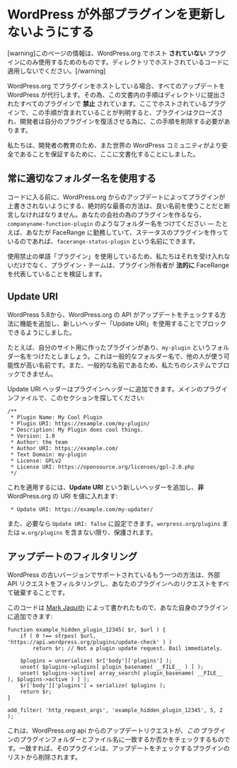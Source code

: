 <!--
# Preventing WordPress from Updating Your External Plugin
-->

# WordPress が外部プラグインを更新しないようにする

<!--
[warning]The information on this page is meant for use only on plugins **not** hosted on WordPress.org. Do not attempt to use this on your code hosted in the directory.[/warning]
-->

[warning]このページの情報は、WordPress.org でホスト **されていない** プラグインにのみ使用するためのものです。ディレクトリでホストされているコードに適用しないでください。[/warning]

<!--
If you host your plugin on WordPress.org, we handle all updates for you. As such, the steps in this document are **prohibited** in all plugins submitted to the directory. Any plugin hosted here that is found to include this plugin will be closed and the developer required to remove it in order for their plugin to be restored.
-->

WordPress.org でプラグインをホストしている場合、すべてのアップデートを WordPress が代行します。その為、この文書内の手順はディレクトリに提出されたすべてのプラグインで **禁止** されています。ここでホストされているプラグインで、この手順が含まれていることが判明すると、プラグインはクローズされ、開発者は自分のプラグインを復活させる為に、この手順を削除する必要があります。

<!--
We have chosen to document it here for the education of developers, as well as to ensure the global WordPress community can be safer.
-->

私たちは、開発者の教育のため、また世界の WordPress コミュニティがより安全であることを保証するために、ここに文書化することにしました。

<!--
## Always Use Good Folder Names
-->

## 常に適切なフォルダー名を使用する

<!--
Before we get into the code, we must stress the absolute best way to ensure your plugin won’t get overwritten by an update from WordPress.org is to use a good name. If you’re making a plugin for your company, give it a folder name like `companyname-function-plugin` — for example, if you work for FaceRange and you’re making a status plugin, you could name it `facerange-status-plugin`
-->

コードに入る前に、WordPress.org からのアップデートによってプラグインが上書きされないようにする、絶対的な最善の方法は、良い名前を使うことだと断言しなければなりません。あなたの会社の為のプラグインを作るなら、`companyname-function-plugin` のようなフォルダー名をつけてください — たとえば、あなたが FaceRange に勤務していて、ステータスのプラグインを作っているのであれば、`facerange-status-plugin` という名前にできます。

<!--
Not only would we not accept it for using the prohibited term ‘plugin’, the plugin team would validate that the plugin owner **legally** represents FaceRange.
-->

使用禁止の単語「プラグイン」を使用しているため、私たちはそれを受け入れないだけでなく、プラグイン・チームは、プラグイン所有者が **法的に** FaceRange を代表していることを検証します。

<!--
## Update URI
-->

## Update URI

<!--
As of WordPress 5.8, we have added in a feature to how the WordPress.org API checks for updates, and allowed it to be blocked by the use of a new header: Update URI.
-->

WordPress 5.8から、WordPress.org の API がアップデートをチェックする方法に機能を追加し、新しいヘッダー「Update URI」を使用することでブロックできるようにしました。

<!--
Let’s say you have a plugin you made for your own site, and you gave it the folder name of `my-plugin`. That is a generic folder name, and has a high probability that someone else may use it. It’s also not a name we would allow you to block in our system, due to it’s generic nature.
-->

たとえば、自分のサイト用に作ったプラグインがあり、`my-plugin` というフォルダー名をつけたとしましょう。これは一般的なフォルダー名で、他の人が使う可能性が高い名前です。また、一般的な名前であるため、私たちのシステムでブロックできません。

<!--
The Update URI header can be added to the plugin headers. Look in your main plugin file for this section:
-->

Update URI ヘッダーはプラグインヘッダーに追加できます。メインのプラグインファイルで、このセクションを探してください:

```
/**
 * Plugin Name: My Cool Plugin
 * Plugin URI: https://example.com/my-plugin/
 * Description: My Plugin does cool things.
 * Version: 1.0
 * Author: the team
 * Author URI: https://example.com/
 * Text Domain: my-plugin
 * License: GPLv2
 * License URI: https://opensource.org/licenses/gpl-2.0.php
 */
```

<!--
To apply it, add a new header for **Update URI** and put a **non** WordPress.org URI in the value:
-->

これを適用するには、**Update URI** という新しいヘッダーを追加し、**非** WordPress.org の URI を値に入れます:

```
 * Update URI: https://example.com/my-updater/
```

<!--
You can also set it to `Update URI: false` if you want. As long as it does not include `worpress.org/plugins` or `w.org/plugins` it will be protected.
-->

また、必要なら `Update URI: false` に設定できます。`worpress.org/plugins` または `w.org/plugins` を含まない限り、保護されます。

<!--
## Filtering Updates
-->

## アップデートのフィルタリング

<!--
Another method, which is supported on older versions of WordPress, is to filter external API requests and discard any for your plugin.
-->

WordPress の古いバージョンでサポートされているもう一つの方法は、外部 API リクエストをフィルタリングし、あなたのプラグインへのリクエストをすべて破棄することです。

<!--
This code, which was written by [Mark Jaquith](https://markjaquith.wordpress.com/2009/12/14/excluding-your-plugin-or-theme-from-update-checks/), can be added to your own plugin:
-->

このコードは [Mark Jaquith](https://markjaquith.wordpress.com/2009/12/14/excluding-your-plugin-or-theme-from-update-checks/) によって書かれたもので、あなた自身のプラグインに追加できます:

```
function example_hidden_plugin_12345( $r, $url ) {
    if ( 0 !== strpos( $url, 'https://api.wordpress.org/plugins/update-check' ) )
        return $r; // Not a plugin update request. Bail immediately.

    $plugins = unserialize( $r['body']['plugins'] );
    unset( $plugins->plugins[ plugin_basename( __FILE__ ) ] );
    unset( $plugins->active[ array_search( plugin_basename( __FILE__ ), $plugins->active ) ] );
    $r['body']['plugins'] = serialize( $plugins );
    return $r;
}

add_filter( 'http_request_args', 'example_hidden_plugin_12345', 5, 2 );
```

<!--
What that does is check if the update request is from the WordPress.org api, and if it matches the plugin folder and file name of _this_ plugin. If it does, the plugin is removed from the list of plugins to check for updates.
-->

これは、WordPress.org api からのアップデートリクエストが、_この_ プラグインのプラグインフォルダーとファイル名に一致するか否かをチェックするものです。一致すれば、そのプラグインは、アップデートをチェックするプラグインのリストから削除されます。
